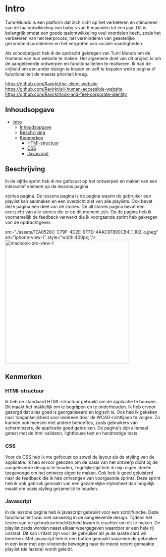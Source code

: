 # Intro
Tumi-Mundo is een platform dat zich richt op het verbeteren en stimuleren van de taalontwikkeling van baby's van 6 maanden tot een jaar. Dit is belangrijk omdat een goede taalontwikkeling veel voordelen heeft, zoals het verbeteren van het leerproces, het verminderen van geestelijke gezondheidsproblemen en het vergroten van sociale vaardigheden.

Als schoolproject heb ik de opdracht gekregen van Tumi Mundo om de frontend van hun website te maken. Het algemene doel van dit project is om de aangeleverde ontwerpen en functionaliteiten te realiseren. Ik had de vrijheid om een ander design te kiezen en zelf te bepalen welke pagina of functionaliteit de meeste prioriteit kreeg.

https://github.com/Ravirkt/the-client-website <br>
https://github.com/Ravirkt/all-human-accessible-website <br>
https://github.com/Ravirkt/look-and-feel-corporate-identity



## Inhoudsopgave
- [Intro](#intro)
  - [Inhoudsopgave](#inhoudsopgave)
  - [Beschrijving](#beschrijving)
  - [Kenmerken](#kenmerken)
    - [HTMl-structuur](#html-structuur)
    - [CSS](#css)
    - [Javascript](#javascript)

## Beschrijving
In de vijfde sprint heb ik me gefocust op het ontwerpen en maken van een interactief element op de lessons pagina. 

 stories pagina. De lessons pagina is de pagina waarin de gebruiker een playlist kan aanmaken en een overzicht ziet van alle playlists. Ook bevat deze pagina een deel van de stories. De all stories pagina bevat een overzicht van alle stories die er op dit moment zijn. Op de pagina heb ik voornamelijk de feedback verwerkt die ik voorgaande sprint heb gekregen van de opdrachtgever.

 src="./assets/1EA0528C-C79F-4D2E-9F7D-4AAC97890CB4_1_102_o.jpeg" alt="iphone-view-1" style="width:400px;"/>
<img src="./assets/CPT2412181134-813x707.gif" alt="macbook-pro-view-1" style="width:400px;"/>


## Kenmerken

### HTMl-structuur
Ik heb de standaard HTML-structuur gebruikt om de applicatie te bouwen. Dit maakt het makkelijk om te begrijpen en te onderhouden. Ik heb ervoor gezorgd dat alles goed is georganiseerd en logisch is. Ook heb ik gekeken naar toegankelijkheid voor iedereen door de WCAG-richtlijnen te volgen. Zo kunnen ook mensen met andere behoeftes, zoals gebruikers van schermlezers, de applicatie goed gebruiken. De pagina's zijn allemaal getest met de html validator, lighthouse test en handmatige tests.

### CSS
Voor de CSS heb ik me gefocust op zowel de layout als de styling van de applicatie. Ik heb ervoor gekozen om de basis van het ontwerp dicht bij de aangeleverde designs te houden, Tegelijkertijd heb ik mijn eigen ideeën toegevoegd om het ontwerp eigen te maken. Ook heb ik goed geluisterd naar de feedback die ik heb ontvangen van voorgaande sprints. Deze sprint heb ik ook gebruik gemaakt van een gezamelijke stylesheet dan mogelijk maakt om basis styling gezamelijk te houden.

### Javascript
In de lessons pagina heb ik javascript gebruikt voor een scrollfunctie. Deze functionaliteit was niet aanwezig in de aangeleverde design. Tijdens het testen van de gebruiksvriendelijkheid kwam ik erachter om dit te maken. De playlist cards worden naast elkaar weergegeven waardoor er een hele rij onstaat. Dit kan irritant zijn voor de gebruiker als je de laaste card wil bereiken. Met javascript heb ik een button gemaakt waarmee de gebruiker in een keer met een vloeiende beweging naar de meest recent gemaakte playlist (de laatste) wordt geleidt.

